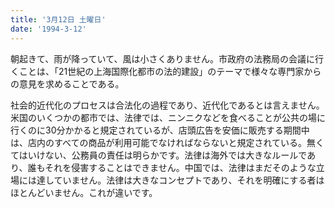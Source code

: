 ```yaml
---
title: '3月12日 土曜日'
date: '1994-3-12'
---
```


朝起きて、雨が降っていて、風は小さくありません。市政府の法務局の会議に行くことは、「21世紀の上海国際化都市の法的建設」のテーマで様々な専門家からの意見を求めることである。

社会的近代化のプロセスは合法化の過程であり、近代化であるとは言えません。米国のいくつかの都市では、法律では、ニンニクなどを食べることが公共の場に行くのに30分かかると規定されているが、店頭広告を安価に販売する期間中は、店内のすべての商品が利用可能でなければならないと規定されている。無くてはいけない、公務員の責任は明らかです。法律は海外では大きなルールであり、誰もそれを侵害することはできません。中国では、法律はまだそのような立場には達していません。法律は大きなコンセプトであり、それを明確にする者はほとんどいません。これが違いです。

